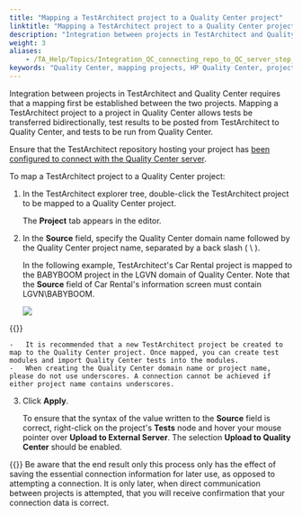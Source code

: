 ```yaml
--- 
title: "Mapping a TestArchitect project to a Quality Center project"
linktitle: "Mapping a TestArchitect project to a Quality Center project"
description: "Integration between projects in TestArchitect and Quality Center requires that a mapping first be established between the two projects. Mapping a TestArchitect project to a project in Quality Center allows tests be transferred bidirectionally, test results to be posted from TestArchitect to Quality Center, and tests to be run from Quality Center."
weight: 3
aliases: 
    - /TA_Help/Topics/Integration_QC_connecting_repo_to_QC_server_step_2.html
keywords: "Quality Center, mapping projects, HP Quality Center, projects, mapping TestArchitect to Quality Center, mapping, TestArchitect to Quality Center, integration, mapping projects"
---
```


Integration between projects in TestArchitect and Quality Center requires that a mapping first be established between the two projects. Mapping a TestArchitect project to a project in Quality Center allows tests be transferred bidirectionally, test results to be posted from TestArchitect to Quality Center, and tests to be run from Quality Center.

Ensure that the TestArchitect repository hosting your project has [been configured to connect with the Quality Center server](/TA_Help/Topics/Integration_QC_connecting_repo_to_QC_server_step_1.html).

To map a TestArchitect project to a Quality Center project:

1.  In the TestArchitect explorer tree, double-click the TestArchitect project to be mapped to a Quality Center project.

    The **Project** tab appears in the editor.

2.  In the **Source** field, specify the Quality Center domain name followed by the Quality Center project name, separated by a back slash \( \\ \).

    In the following example, TestArchitect's Car Rental project is mapped to the BABYBOOM project in the LGVN domain of Quality Center. Note that the **Source** field of Car Rental's information screen must contain LGVN\\BABYBOOM.

    ![](/images/TA_Help/Images/map_TA_project_to_QC_step2.png)

{{<important>}}

    -   It is recommended that a new TestArchitect project be created to map to the Quality Center project. Once mapped, you can create test modules and import Quality Center tests into the modules.
    -   When creating the Quality Center domain name or project name, please do not use underscores. A connection cannot be achieved if either project name contains underscores.
3.  Click **Apply**.

    To ensure that the syntax of the value written to the **Source** field is correct, right-click on the project's **Tests** node and hover your mouse pointer over **Upload to External Server**. The selection **Upload to Quality Center** should be enabled.


{{<note>}} Be aware that the end result only this process only has the effect of saving the essential connection information for later use, as opposed to attempting a connection. It is only later, when direct communication between projects is attempted, that you will receive confirmation that your connection data is correct.




